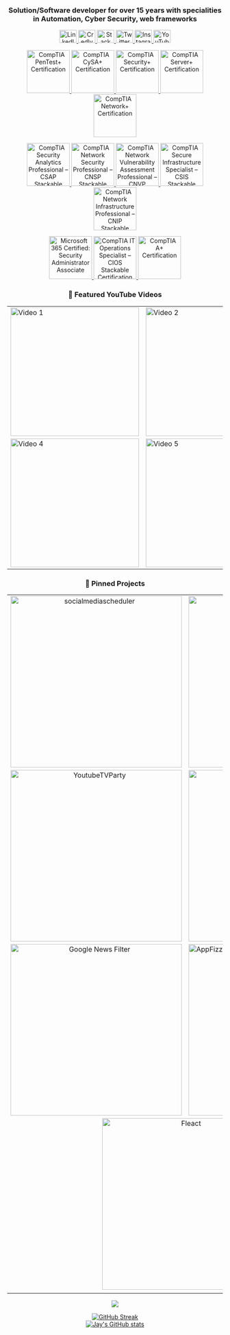 

<h3 align="center">Solution/Software developer for over 15 years with specialities in Automation, Cyber Security, web
  frameworks</h3>
  
  <div align="center">
  <p>
    <a href="https://www.linkedin.com/in/jaton-justice" target="blank">
      <img
        src="https://raw.githubusercontent.com/rahuldkjain/github-profile-readme-generator/master/src/images/icons/Social/linked-in-alt.svg"
        alt="LinkedIn" height="30" width="40" />
    </a>
    <a href="https://www.credly.com/users/jaton-justice/badges" target="blank">
      <img src="https://images.credly.com/size/400x400/images/32d4008d-1fa0-4a79-8375-4857b0306dc5/blob.png"
        alt="Credly" height="30" width="40" />
    </a>
    <a href="https://stackoverflow.com/users/18192997/pythonkiddiescripterx" target="blank">
      <img
        src="https://raw.githubusercontent.com/rahuldkjain/github-profile-readme-generator/master/src/images/icons/Social/stack-overflow.svg"
        alt="Stack Overflow" height="30" width="40" />
    </a>
    <a href="https://twitter.com/JatonJustice" target="blank">
      <img
        src="https://raw.githubusercontent.com/rahuldkjain/github-profile-readme-generator/master/src/images/icons/Social/twitter.svg"
        alt="Twitter" height="30" width="40" />
    </a>
    <a href="https://www.instagram.com/jatonjustice/" target="blank">
      <img
        src="https://raw.githubusercontent.com/rahuldkjain/github-profile-readme-generator/master/src/images/icons/Social/instagram.svg"
        alt="Instagram" height="30" width="40" />
    </a>
    <a href="https://www.youtube.com/@JatonJustice" target="blank">
      <img
        src="https://raw.githubusercontent.com/rahuldkjain/github-profile-readme-generator/master/src/images/icons/Social/youtube.svg"
        alt="YouTube" height="30" width="40" />
    </a>
  </p>
</div>





<p align="center">
  <a href="https://www.credly.com/users/jaton-justice/badges" target="_blank">
    <img src="https://images.credly.com/size/340x340/images/c7ac176b-15a3-4726-827a-e8cee8fe44dc/blob" alt="CompTIA PenTest+ Certification" width="100" />
    <img src="https://images.credly.com/size/340x340/images/dcd99b5b-da24-40a6-9364-62126d590c37/blob" alt="CompTIA CySA+ Certification" width="100" />
    <img src="https://images.credly.com/size/340x340/images/80d8a06a-c384-42bf-ad36-db81bce5adce/blob" alt="CompTIA Security+ Certification" width="100" />
    <img src="https://images.credly.com/size/340x340/images/ff6cecf9-8aca-43c5-8070-44023bb55417/blob" alt="CompTIA Server+ Certification" width="100" />
    <img src="https://images.credly.com/size/340x340/images/c70ba73e-3c8a-46fa-9d60-4a9af94ad662/blob" alt="CompTIA Network+ Certification" width="100" />
  </a>
</p>
<p align="center">
  <a href="https://www.credly.com/users/jaton-justice/badges" target="_blank">
    <img src="https://images.credly.com/size/340x340/images/ba1b8072-8ebe-432c-88e5-05bc809c624a/CompTIA_CSAP.png" alt="CompTIA Security Analytics Professional – CSAP Stackable Certification" width="100" />
    <img src="https://images.credly.com/size/340x340/images/6f68e302-2193-4cbc-b2d9-50541a130ffa/CompTIA_CNSP.png" alt="
CompTIA Network Security Professional – CNSP Stackable Certification" width="100" />
    <img src="https://images.credly.com/size/340x340/images/3eaf80a9-a69a-480a-a98b-e9a91796d6cb/CompTIA_CNVP.png" alt="
CompTIA Network Vulnerability Assessment Professional – CNVP Stackable Certification" width="100" />
    <img src="https://images.credly.com/size/340x340/images/8090280a-311f-425f-a1cd-a32770b5a444/CompTIA_CSIS.png" alt="CompTIA Secure Infrastructure Specialist – CSIS Stackable Certification" width="100" />
    <img src="https://images.credly.com/size/340x340/images/f308a5b0-18e3-4e93-ae15-9f27dd0a94cc/CompTIA_CNIP.png" alt="
CompTIA Network Infrastructure Professional – CNIP Stackable Certification" width="100" />
  </a>
</p>
<p align="center">
  <a href="https://www.credly.com/users/jaton-justice/badges" target="_blank">
    <img src="https://images.credly.com/size/340x340/images/e1b12077-7be7-493a-8b7a-afa6e58182ce/microsoft365-security-administrator-associate-600x600.png" alt="Microsoft 365 Certified: Security Administrator Associate" width="100" />
    <img src="https://images.credly.com/size/340x340/images/7f7657b9-4d1b-4b8d-b5ee-5fdf6d7ccd71/04294_CompTIA_Cert_Badges_Specialist_-_CIOS.png" alt="
CompTIA IT Operations Specialist – CIOS Stackable Certification" width="100" />
    <img src="https://images.credly.com/size/340x340/images/f6d62c5d-1e1d-4de6-92ee-8dc8c80b1c7b/blob" alt="CompTIA A+ Certification" width="100" />
  </a>
</p>


<h3 align="center">🎥 Featured YouTube Videos</h3>

<table align="center">
  <tr>
    <td>
      <a href="https://www.youtube.com/watch?v=RDL2BWfq43Q" target="_blank">
        <img src="https://img.youtube.com/vi/RDL2BWfq43Q/0.jpg" alt="Video 1" width="300" />
      </a>
    </td>
    <td>
      <a href="https://www.youtube.com/watch?v=yKYedHMDi8Q" target="_blank">
        <img src="https://img.youtube.com/vi/yKYedHMDi8Q/0.jpg" alt="Video 2" width="300" />
      </a>
    </td>
    <td>
      <a href="https://www.youtube.com/watch?v=-aGhOf6hYGQ" target="_blank">
        <img src="https://img.youtube.com/vi/-aGhOf6hYGQ/0.jpg" alt="Video 3" width="300" />
      </a>
    </td>
  </tr>
  <tr>
    <td>
      <a href="https://www.youtube.com/watch?v=7JUYpHTV0q4" target="_blank">
        <img src="https://img.youtube.com/vi/7JUYpHTV0q4/0.jpg" alt="Video 4" width="300" />
      </a>
    </td>
    <td>
      <a href="https://www.youtube.com/watch?v=7O8wa6eG1Dw" target="_blank">
        <img src="https://img.youtube.com/vi/7O8wa6eG1Dw/0.jpg" alt="Video 5" width="300" />
      </a>
    </td>
    <td>
      <a href="https://www.youtube.com/watch?v=S6N6ZI2ksX0" target="_blank">
        <img src="https://img.youtube.com/vi/S6N6ZI2ksX0/0.jpg" alt="Video 6" width="300" />
      </a>
    </td>
  </tr>
</table>

<h3 align="center">📌 Pinned Projects</h3>

<table align="center">
  <tr align="center">
    <td>
      <a href="https://github.com/Masterjx9/socialmediascheduler" target="_blank">
        <img src="https://github-readme-stats.vercel.app/api/pin/?username=Masterjx9&repo=socialmediascheduler"
          alt="socialmediascheduler" 
          width="400"
          height="400"
           />
      </a>
    </td>
    <td>
      <a href="https://github.com/Masterjx9/ScrnSave" target="_blank">
        <img src="https://github-readme-stats.vercel.app/api/pin/?username=Masterjx9&repo=ScrnSave" alt="ScrnSave"
        width="400"
          height="400"
           />
      </a>
    </td>
    <td>
      <a href="https://github.com/Masterjx9/Outlook-Addin-TaskPane-python" target="_blank">
        <img src="https://github-readme-stats.vercel.app/api/pin/?username=Masterjx9&repo=Outlook-Addin-TaskPane-python"
          alt="Outlook Add-in Python"
          width="400"
          height="400"
           />
      </a>
    </td>
  </tr>
  <tr align="center">
    <td>
      <a href="https://github.com/Masterjx9/YoutubeTVParty" target="_blank">
        <img src="https://github-readme-stats.vercel.app/api/pin/?username=Masterjx9&repo=YoutubeTVParty"
          alt="YoutubeTVParty"
          width="400"
          height="400"
           />
      </a>
    </td>
    <td>
      <a href="https://github.com/Masterjx9/vgmify" target="_blank">
        <img src="https://github-readme-stats.vercel.app/api/pin/?username=Masterjx9&repo=vgmify" alt="vgmify"
        width="400"
          height="400"
           />
      </a>
    </td>
    <td>
      <a href="https://github.com/Masterjx9/VgmifyRoku" target="_blank">
        <img src="https://github-readme-stats.vercel.app/api/pin/?username=Masterjx9&repo=VgmifyRoku"
          alt="VgmifyRoku"
          width="400"
          height="400"
           />
      </a>
    </td>
  </tr>
  <tr>
    <td align="center">
      <a href="https://github.com/Masterjx9/Google-News-Filter" target="_blank">
        <img src="https://github-readme-stats.vercel.app/api/pin/?username=Masterjx9&repo=Google-News-Filter"
          alt="Google News Filter"
          width="400"
          height="400"
           />
      </a>
    </td>
    <td>
      <a href="https://github.com/Masterjx9/AppFizzle" target="_blank">
        <img src="https://github-readme-stats.vercel.app/api/pin/?username=Masterjx9&repo=AppFizzle" alt="AppFizzle"
        width="400"
          height="400"
           />
      </a>
    </td>
    <td>
      <a href="https://github.com/Masterjx9/Flask-Embed" target="_blank">
        <img src="https://github-readme-stats.vercel.app/api/pin/?username=Masterjx9&repo=Flask-Embed"
          alt="Flask-Embed"
          width="400"
          height="400"
           />
      </a>
    </td>
  </tr>
  <tr>
    <td colspan="3" align="center">
      <a href="https://github.com/Masterjx9/Fleact" target="_blank">
        <img src="https://github-readme-stats.vercel.app/api/pin/?username=Masterjx9&repo=Fleact" alt="Fleact"
        width="400"
          height="400"
           />
      </a>
      <a href="https://github.com/Masterjx9/revealmyid" target="_blank">
        <img src="https://github-readme-stats.vercel.app/api/pin/?username=Masterjx9&repo=revealmyid"
          alt="revealmyid"
          width="400"
          height="400"
           />
      </a>
    </td>
  </tr>
</table>
<p align="center">
  <img src="https://github-profile-trophy.vercel.app/?username=masterjx9&theme=onedark&row=1&column=7" />
</p>


<div align="center">
  <a align="center" href="https://git.io/streak-stats"><img src="https://github-readme-streak-stats.herokuapp.com?user=masterjx9&theme=synthwave" alt="GitHub Streak" /></a>
  <br />
  <a align="center" href="https://github.com/masterjx9/github-readme-stats">
    <img src="https://github-readme-stats.vercel.app/api?username=masterjx9" alt="Jay's GitHub stats" />
  </a>

</div>
